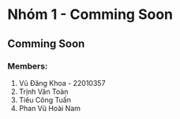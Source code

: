 # Nhóm 1 - Comming Soon

## Comming Soon
### Members:
1. Vũ Đăng Khoa - 22010357
2. Trịnh Văn Toàn
3. Tiêu Công Tuấn
4. Phan Vũ Hoài Nam


